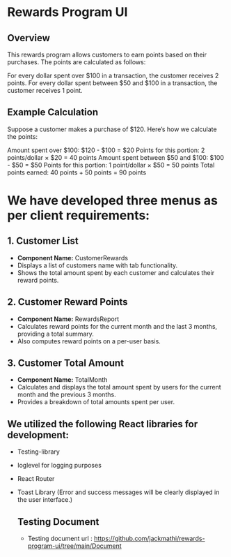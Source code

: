 # Rewards Program UI
## Overview
This rewards program allows customers to earn points based on their purchases. The points are calculated as follows:

For every dollar spent over $100 in a transaction, the customer receives 2 points.
For every dollar spent between $50 and $100 in a transaction, the customer receives 1 point.

## Example Calculation
Suppose a customer makes a purchase of $120. Here’s how we calculate the points:

Amount spent over $100: $120 - $100 = $20
Points for this portion: 2 points/dollar × $20 = 40 points
Amount spent between $50 and $100: $100 - $50 = $50
Points for this portion: 1 point/dollar × $50 = 50 points
Total points earned: 40 points + 50 points = 90 points


# We have developed three menus as per client requirements:

## 1. **Customer List**
   - **Component Name:** CustomerRewards
   - Displays a list of customers  name with tab functionality.
   - Shows the total amount spent by each customer and calculates their reward points.

## 2. **Customer Reward Points**
   - **Component Name:** RewardsReport
   - Calculates reward points for the current month and the last 3 months, providing a total summary.
   - Also computes reward points on a per-user basis.

## 3. **Customer Total Amount**
   - **Component Name:** TotalMonth
   - Calculates and displays the total amount spent by users for the current month and the previous 3 months.
   - Provides a breakdown of total amounts spent per user.

## We utilized the following React libraries for development:
- Testing-library
- loglevel for logging purposes
- React Router
- Toast Library (Error and success messages will be clearly displayed in the user interface.)

  ## Testing Document
  - Testing document url :  https://github.com/jackmathi/rewards-program-ui/tree/main/Document
